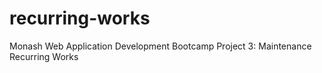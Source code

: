 # recurring-works
Monash Web Application Development Bootcamp Project 3: Maintenance Recurring Works
